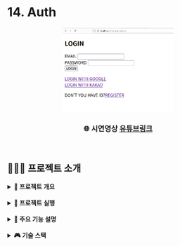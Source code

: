 # 14. Auth
<div align="center">
    <img  style="width: 50%" src="../wiki-images/nodejs/nodejs-auth-1.png">
</div>
<div align=center>
    <h3>
        🌐 시연영상
        <a href="https://www.youtube.com/watch?v=vQkZ0dgmi9I">유튜브링크</a>
    </h3>
</div>

<br>

## 👨🏻‍🏫 프로젝트 소개
<details>
<summary><b> 📌 프로젝트 개요</b></summary>
<br>

- jwt 엑세스토큰, 리프레시토큰 사용 인증 구현
- 쿠키세션 + PassPort(Strategy, Session Serializer, deSerializer)를 사용한 인증 구현
- jwt, passport를 통해 인증받은 사용자 만이 리소스에 접근하게 하는 미들웨어 구현
- Mongoose를 이용해 Oauth ID 및 사용자 정보 모델, P/W 함수(저장 전 해싱, 비교) 정의

</details>

<br>

<details>
<summary><b> 🏃 프로젝트 실행</b></summary>
<br>

```bash
# prerequisites: npm, node, MongoDB Connection URI, Kakao Client ID, Google Oauth Client ID
# execution
git clone https://github.com/MpqM/NodeJS_Auth.git
# Change the .env with yours
npm install
npm start
# test: http://localhost:3000/ppauth/
# 소스코드 주석, Postman 참조
```

</details>

<br>

<details>
<summary><b> 🚀 주요 기능 설명</b></summary>
<br>

- jwt 기반 인증 인가
<p align ="center"><img src="../wiki-images/nodejs/nodejs-auth-2.png"/></p>

- jwt 엑세스, 리프레시 토큰
<p align ="center"><img src="../wiki-images/nodejs/nodejs-auth-3.png"/></p>

- Passport를 이용한 쿠키 세션
<p align ="center"><img src="../wiki-images/nodejs/nodejs-auth-4.png"/></p>

- Oauth 인증 흐름
<p align ="center"><img src="../wiki-images/nodejs/nodejs-auth-5.png"/></p>

</details>

<br>

<details>
<summary><b> 🎮 기술 스택</b></summary>
<br>

| **CATEGORY** | **SKILLS**                                                                                                                                                                                                                                                                                                                                | 
|--------------|-------------------------------------------------------------------------------------------------------------------------------------------------------------------------------------------------------------------------------------------------------------------------------------------------------------------------------------------|
| **FRONTEND** | ![Handlebars.js](https://img.shields.io/badge/ejs-B4CA65.svg?&style=for-the-badge&logo=ejs&logoColor=white)                                                                                                                                                                                                                               |
| **BACKEND**  | ![express](https://img.shields.io/badge/express.JS-000000?style=for-the-badge&logo=express&logoColor=white) ![JavaScript](https://img.shields.io/badge/javascript-F7DF1E?style=for-the-badge&logo=javascript&logoColor=white) ![passport](https://img.shields.io/badge/passport-34E27A?style=for-the-badge&logo=passport&logoColor=white) |
| **DATABASE** | ![MariaDB](https://img.shields.io/badge/mongodb-339933.svg?&style=for-the-badge&logo=mongodb&logoColor=white)                                                                                                                                                                                                                             |

</details>

<br>